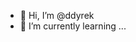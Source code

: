 - 👋 Hi, I’m @ddyrek
- 🌱 I’m currently learning ...

<!---
ddyrek/ddyrek is a ✨ special ✨ repository because its `README.md` (this file) appears on your GitHub profile.
You can click the Preview link to take a look at your changes.
--->
